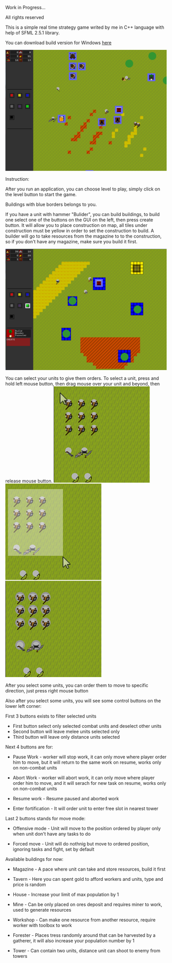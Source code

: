 Work in Progress...

All rights reserved

This is a simple real time strategy game writed by me in C++ language with help of SFML 2.5.1 library.

You can download build version for Windows [here](http://www.mediafire.com/file/6mhe0xrs27zgl56/Game.rar/file)

![alt text](https://raw.githubusercontent.com/Wyder7PL/Game/master/Pictures/picture1.png "Game overview")

Instruction:

After you run an application, you can choose level to play, simply click on the level button to start the game.

Buildings with blue borders belongs to you.

If you have a unit with hammer "Bulider", you can build buildings, to build one select one of the buttons on the GUI on the left, then press create button. It will allow you to place construction on map, all tiles under construction must be yellow in order to set the construction to build.
A builder will go to take resources from the magazine to to the construction, so if you don't have any magazine, make sure you build it first.

![alt text](https://raw.githubusercontent.com/Wyder7PL/Game/master/Pictures/picture2.png "Buildings")


You can select your units to give them orders. 
To select a unit, press and hold left mouse button, then drag mouse over your unit and beyond, then release mouse button.
![alt text](https://raw.githubusercontent.com/Wyder7PL/Game/master/Pictures/picture3.png "unit selection")
![alt text](https://raw.githubusercontent.com/Wyder7PL/Game/master/Pictures/picture4.png "unit selection")
![alt text](https://raw.githubusercontent.com/Wyder7PL/Game/master/Pictures/picture5.png "unit selection")

After you select some units, you can order them to move to specific direction, just press right mouse button 

Also after you select some units, you will see some control buttons on the lower left corner:

First 3 buttons exists to filter selected units 
* First button select only selected combat units and deselect other units
* Second button will leave melee units selected only
* Third button will leave only distance units selected

Next 4 buttons are for:

* Pause Work - worker will stop work, it can only move where player order him to move, but it will return to the same work on resume, works only on non-combat units

* Abort Work - worker will abort work, it can only move where player order him to move, and it will serach for new task on resume, works only on non-combat units

* Resume work - Resume paused and aborted work 

* Enter fortification - It will order unit to enter free slot in nearest tower

Last 2 buttons stands for move mode:

* Offensive mode - Unit will move to the position ordered by player only when unit don't have any tasks to do
	
* Forced move - Unit will do nothnig but move to ordered position, ignoring tasks and fight, set by default


Available buildings for now:

* Magazine - A pace where unit can take and store resources, build it first

* Tavern - Here you can spent gold to afford workers and units, type and price is random

* House - Increase your limit of max population by 1

* Mine - Can be only placed on ores deposit and requires miner to work, used to generate resources

* Workshop - Can make one resource from another resource, require worker with toolbox to work

* Forester - Places tress randomly around that can be harvested by a gatherer, it will also increase your population number by 1

* Tower - Can contain two units, distance unit can shoot to enemy from towers

